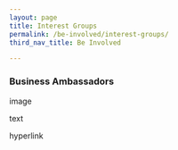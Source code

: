 ```yaml
---
layout: page
title: Interest Groups
permalink: /be-involved/interest-groups/
third_nav_title: Be Involved

---
```


### Business Ambassadors

image

text

hyperlink